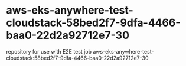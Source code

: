 # aws-eks-anywhere-test-cloudstack-58bed2f7-9dfa-4466-baa0-22d2a92712e7-30
repository for use with E2E test job aws-eks-anywhere-test-cloudstack:58bed2f7-9dfa-4466-baa0-22d2a92712e7-30
